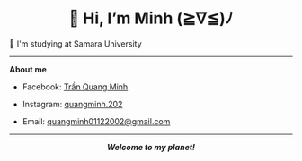 <h1 align=center>👋 Hi, I’m Minh (≧∇≦)ﾉ</h1>
 
 🏫 I'm studying at Samara University
 
<!-- - 📫 How to reach me: quangminh01122002@gmail.com -->

***

**About me**

- Facebook: [Trần Quang Minh](https://www.facebook.com/tran.quang.minh.2002)

- Instagram: [quangminh.202](https://www.instagram.com/quangminh.202/)

- Email: <quangminh01122002@gmail.com>

---

<p align="center">
  <em><strong>Welcome to my planet!</strong></em>
</p>

<!--
**quangminh-202/quangminh-202** is a ✨ _special_ ✨ repository because its `README.md` (this file) appears on your GitHub profile.

Here are some ideas to get you started:

- 🔭 I’m currently working on ...
- 🌱 I’m currently learning ...
- 👯 I’m looking to collaborate on ...
- 🤔 I’m looking for help with ...
- 💬 Ask me about ...
- 📫 How to reach me: ...
- 😄 Pronouns: ...
- ⚡ Fun fact: ...
-->
